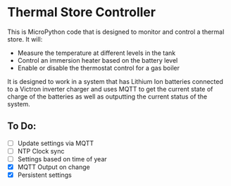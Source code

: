 # Thermal Store Controller

This is MicroPython code that is designed to monitor and control a thermal store. It will:

- Measure the temperature at different levels in the tank
- Control an immersion heater based on the battery level
- Enable or disable the thermostat control for a gas boiler

It is designed to work in a system that has Lithium Ion batteries connected to a Victron inverter charger and uses MQTT to get the current state of charge of the batteries as well as outputting the current status of the system.

## To Do:

- [ ] Update settings via MQTT
- [ ] NTP Clock sync
- [ ] Settings based on time of year
- [x] MQTT Output on change
- [x] Persistent settings
